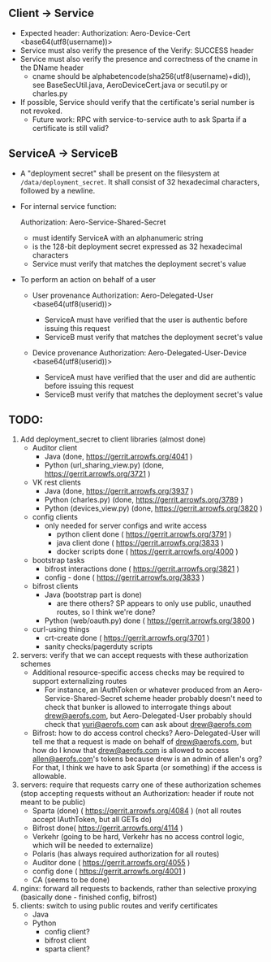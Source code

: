 ## Client -> Service
  - Expected header:
    Authorization: Aero-Device-Cert <base64(utf8(username))> <hex-encoded-did>
  - Service must also verify the presence of the Verify: SUCCESS header
  - Service must also verify the presence and correctness of the cname in the DName header
    - cname should be alphabetencode(sha256(utf8(username)+did)), see BaseSecUtil.java, AeroDeviceCert.java or secutil.py or charles.py
  - If possible, Service should verify that the certificate's serial number is not revoked.
    - Future work: RPC with service-to-service auth to ask Sparta if a certificate is still valid?


## ServiceA -> ServiceB
  - A "deployment secret" shall be present on the filesystem at `/data/deployment_secret`.  It shall consist of 32 hexadecimal characters, followed by a newline.

  - For internal service function:

    Authorization: Aero-Service-Shared-Secret <service> <secret>
    - <service> must identify ServiceA with an alphanumeric string
    - <secret> is the 128-bit deployment secret expressed as 32 hexadecimal characters
    - Service must verify that <secret> matches the deployment secret's value


  - To perform an action on behalf of a user
    - User provenance
      Authorization: Aero-Delegated-User <service> <secret> <base64(utf8(userid))>
      - ServiceA must have verified that the user is authentic before issuing this request
      - ServiceB must verify that <secret> matches the deployment secret's value

    - Device provenance
      Authorization: Aero-Delegated-User-Device <service> <secret> <base64(utf8(userid))> <hex-encoded-did>
      - ServiceA must have verified that the user and did are authentic before issuing this request
      - ServiceB must verify that <secret> matches the deployment secret's value


## TODO:
1. Add deployment_secret to client libraries (almost done)
    - Auditor client
      - Java (done, https://gerrit.arrowfs.org/4041 )
      - Python (url_sharing_view.py) (done, https://gerrit.arrowfs.org/3721 )
    - VK rest clients
      - Java (done, https://gerrit.arrowfs.org/3937 )
      - Python (charles.py) (done, https://gerrit.arrowfs.org/3789 )
      - Python (devices_view.py) (done, https://gerrit.arrowfs.org/3820 )
    - config clients
      - only needed for server configs and write access
        - python client done ( https://gerrit.arrowfs.org/3791 )
        - java client done ( https://gerrit.arrowfs.org/3833 )
        - docker scripts done ( https://gerrit.arrowfs.org/4000 )
    - bootstrap tasks
      - bifrost interactions done ( https://gerrit.arrowfs.org/3821 )
      - config - done ( https://gerrit.arrowfs.org/3833 )
    - bifrost clients
      - Java (bootstrap part is done)
        - are there others? SP appears to only use public, unauthed routes, so I think we're done?
      - Python (web/oauth.py) done ( https://gerrit.arrowfs.org/3800 )
    - curl-using things
      - crt-create done ( https://gerrit.arrowfs.org/3701 )
      - sanity checks/pagerduty scripts
2. servers: verify that we can accept requests with these authorization schemes
    - Additional resource-specific access checks may be required to support externalizing routes
      - For instance, an IAuthToken or whatever produced from an Aero-Service-Shared-Secret scheme header probably doesn't need to check that bunker is allowed to interrogate things about drew@aerofs.com, but Aero-Delegated-User probably should check that yuri@aerofs.com can ask about drew@aerofs.com
    - Bifrost: how to do access control checks?  Aero-Delegated-User will tell me that a request is made on behalf of drew@aerofs.com, but how do I know that drew@aerofs.com is allowed to access allen@aerofs.com's tokens because drew is an admin of allen's org?  For that, I think we have to ask Sparta (or something) if the access is allowable.
3. servers: require that requests carry one of these authorization schemes (stop accepting requests without an Authorization: header if route not meant to be public)
    - Sparta (done) ( https://gerrit.arrowfs.org/4084 ) (not all routes accept IAuthToken, but all GETs do)
    - Bifrost done( https://gerrit.arrowfs.org/4114 )
    - Verkehr (going to be hard, Verkehr has no access control logic, which will be needed to externalize)
    - Polaris (has always required authorization for all routes)
    - Auditor done ( https://gerrit.arrowfs.org/4055 )
    - config done ( https://gerrit.arrowfs.org/4001 )
    - CA (seems to be done)
4. nginx: forward all requests to backends, rather than selective proxying (basically done - finished config, bifrost)
5. clients: switch to using public routes and verify certificates
    - Java
    - Python
      - config client?
      - bifrost client
      - sparta client?

